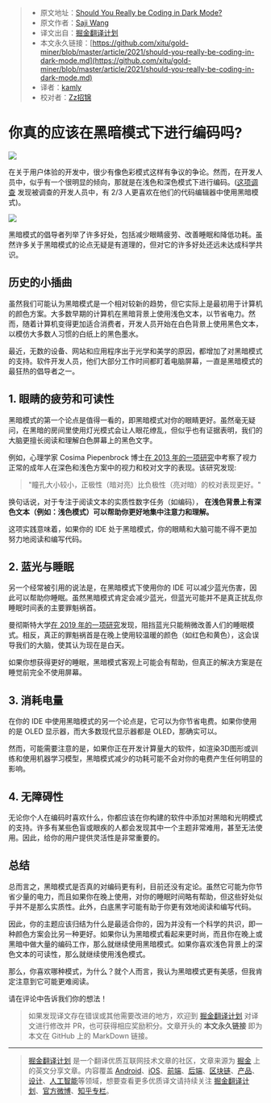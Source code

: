 > * 原文地址：[Should You Really be Coding in Dark Mode?](https://dev.to/codesphere/should-you-really-be-coding-in-dark-mode-4ng8)
> * 原文作者：[Saji Wang](https://dev.to/sewangco)
> * 译文出自：[掘金翻译计划](https://github.com/xitu/gold-miner)
> * 本文永久链接：[https://github.com/xitu/gold-miner/blob/master/article/2021/should-you-really-be-coding-in-dark-mode.md](https://github.com/xitu/gold-miner/blob/master/article/2021/should-you-really-be-coding-in-dark-mode.md)
> * 译者：[kamly](https://github.com/kamly)
> * 校对者：[Zz招锦](https://github.com/zenblo)

# 你真的应该在黑暗模式下进行编码吗?

![](https://res.cloudinary.com/practicaldev/image/fetch/s--a0VqOvf_--/c_imagga_scale,f_auto,fl_progressive,h_420,q_auto,w_1000/https://dev-to-uploads.s3.amazonaws.com/uploads/articles/4a6t7pmm323uaz9rv1rf.png)

在关于用户体验的开发中，很少有像色彩模式这样有争议的争论。然而，在开发人员中，似乎有一个很明显的倾向，那就是在浅色和深色模式下进行编码。([这项调查](https://css-tricks.com/poll-results-light-on-dark-is-preferred/) 发现被调查的开发人员中，有 2/3 人更喜欢在他们的代码编辑器中使用黑暗模式)。

![](https://res.cloudinary.com/practicaldev/image/fetch/s--UJZ5SGo2--/c_limit%2Cf_auto%2Cfl_progressive%2Cq_auto%2Cw_880/https://dev-to-uploads.s3.amazonaws.com/uploads/articles/7wlt8u1cv5hd8ts4nvj5.png)

黑暗模式的倡导者列举了许多好处，包括减少眼睛疲劳、改善睡眠和降低功耗。虽然许多关于黑暗模式的论点无疑是有道理的，但对它的许多好处还远未达成科学共识。

## 历史的小插曲

虽然我们可能认为黑暗模式是一个相对较新的趋势，但它实际上是最初用于计算机的颜色方案。大多数早期的计算机在黑暗背景上使用浅色文本，以节省电力。然而，随着计算机变得更加适合消费者，开发人员开始在白色背景上使用黑色文本，以模仿大多数人习惯的白纸上的黑色墨水。

最近，无数的设备、网站和应用程序出于光学和美学的原因，都增加了对黑暗模式的支持。软件开发人员，他们大部分工作时间都盯着电脑屏幕，一直是黑暗模式的最狂热的倡导者之一。

## 1. 眼睛的疲劳和可读性

黑暗模式的第一个论点是值得一看的，即黑暗模式对你的眼睛更好。虽然毫无疑问，在黑暗的房间里使用灯光模式会让人眼花缭乱，但似乎也有证据表明，我们的大脑更擅长阅读和理解白色屏幕上的黑色文字。

例如，心理学家 Cosima Piepenbrock 博士[在 2013 年的一项研究](https://www.researchgate.net/publication/264903980_Smaller_pupil_size_and_better_proofreading_performance_with_positive_than_with_negative_polarity_displays)中考察了视力正常的成年人在深色和浅色方案中的视力和校对文字的表现。该研究发现:

> "瞳孔大小较小，正极性（暗对亮）比负极性（亮对暗）的校对表现更好。"

换句话说，对于专注于阅读文本的实质性数字任务（如编码）， **在浅色背景上有深色文本（例如：浅色模式）可以帮助你更好地集中注意力和理解。**

这项实践意味着，如果你的 IDE 处于黑暗模式，你的眼睛和大脑可能不得不更加努力地阅读和编写代码。

## 2. 蓝光与睡眠

另一个经常被引用的说法是，在黑暗模式下使用你的 IDE 可以减少蓝光伤害，因此可以帮助你睡眠。虽然黑暗模式肯定会减少蓝光，但蓝光可能并不是真正扰乱你睡眠时间表的主要罪魁祸首。

曼彻斯特大学[在 2019 年的一项研究](https://www.sciencedaily.com/releases/2019/12/191216173654.htm)发现，阻挡蓝光只能稍微改善人们的睡眠模式。相反，真正的罪魁祸首是在晚上使用较温暖的颜色（如红色和黄色），这会误导我们的大脑，使其认为现在是白天。

如果你想获得更好的睡眠，黑暗模式客观上可能会有帮助，但真正的解决方案是在睡觉前完全不使用屏幕。

## 3. 消耗电量

在你的 IDE 中使用黑暗模式的另一个论点是，它可以为你节省电费。如果你使用的是 OLED 显示器，而大多数现代显示器都是 OLED，那确实可以。

然而，可能需要注意的是，如果你正在开发计算量大的软件，如渲染3D图形或训练和使用机器学习模型，黑暗模式减少的功耗可能不会对你的电费产生任何明显的影响。

## 4. 无障碍性

无论你个人在编码时喜欢什么，你都应该在你构建的软件中添加对黑暗和光明模式的支持。许多有某些色盲或眼疾的人都会发现其中一个主题非常难用，甚至无法使用。因此，给你的用户提供灵活性是非常重要的。

## 总结

总而言之，黑暗模式是否真的对编码更有利，目前还没有定论。虽然它可能为你节省少量的电力，而且如果你在晚上使用，对你的睡眠时间略有帮助，但这些好处似乎并不是那么实质性。此外，白底黑字可能有助于你更有效地阅读和编写代码。

因此，你的主题应该归结为什么是最适合你的，因为并没有一个科学的共识，即一种颜色方案会比另一种更好。如果你认为黑暗模式看起来更时尚，而且你在晚上或黑暗中做大量的编码工作，那么就继续使用黑暗模式。如果你喜欢浅色背景上的深色文本的可读性，那么就继续使用浅色模式。

那么，你喜欢哪种模式，为什么？就个人而言，我认为黑暗模式更有美感，但我肯定注意到它可能更难阅读。

请在评论中告诉我们你的想法！

> 如果发现译文存在错误或其他需要改进的地方，欢迎到 [掘金翻译计划](https://github.com/xitu/gold-miner) 对译文进行修改并 PR，也可获得相应奖励积分。文章开头的 **本文永久链接** 即为本文在 GitHub 上的 MarkDown 链接。

---

> [掘金翻译计划](https://github.com/xitu/gold-miner) 是一个翻译优质互联网技术文章的社区，文章来源为 [掘金](https://juejin.im) 上的英文分享文章。内容覆盖 [Android](https://github.com/xitu/gold-miner#android)、[iOS](https://github.com/xitu/gold-miner#ios)、[前端](https://github.com/xitu/gold-miner#前端)、[后端](https://github.com/xitu/gold-miner#后端)、[区块链](https://github.com/xitu/gold-miner#区块链)、[产品](https://github.com/xitu/gold-miner#产品)、[设计](https://github.com/xitu/gold-miner#设计)、[人工智能](https://github.com/xitu/gold-miner#人工智能)等领域，想要查看更多优质译文请持续关注 [掘金翻译计划](https://github.com/xitu/gold-miner)、[官方微博](http://weibo.com/juejinfanyi)、[知乎专栏](https://zhuanlan.zhihu.com/juejinfanyi)。
